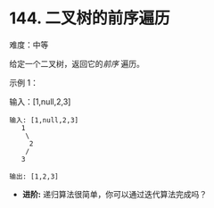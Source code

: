 

# 144. 二叉树的前序遍历
难度：中等

给定一个二叉树，返回它的*前序* 遍历。

示例 1：

输入：[1,null,2,3]

```
输入: [1,null,2,3]  
   1
    \
     2
    /
   3 

输出: [1,2,3]  
```

- **进阶:** 递归算法很简单，你可以通过迭代算法完成吗？